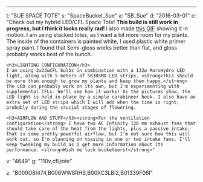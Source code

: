 ---
t: "SUE SPACE TOTE"
s: "SpaceBucket_Sue"
a: "SB_Sue"
d: "2016-03-01"
c: "Check out my hybrid LED/CFL Space Tote! <strong>This build is still work in progress, but I think it looks really rad! </strong> I also made <a href='http://i.imgur.com/VWNleSu.gifv'>this GIF</a> showing it in motion.
    I am using stacked totes, as I want a bit more room for my plants. The inside of the containers is painted white, I used plastic white primer spray paint. I found that Semi-gloss works better than flat, and gloss probably works best of the bunch. 

    <h3>LIGHTING CONFIGURATION</h3>
    I am using 2x23wCFL bulbs in combination with a 132w MarsHydro LED light, along with 5 meters of 5630SMD LED strips. <strong>This should be more than enough to grow my plants and keep them happy.</strong> The LED can probably work on its own, but I'm experimenting with supplemental CFLs. We'll see how it works! As the pictures show, the LED light is held in place by a simple carabineer hook. I also have an extra set of LED strips which I will add when the time is right, probably during the crucial stages of flowering.

    <h3>AIRFLOW AND STUFF</h3><strong>For the ventilation configuration</strong> I have two AC Infinity 120 mm exhaust fans that should take care of the heat from the lights, plus a passive intake. That is some pretty powerful airflow, but I'm not sure how this will work out, so I'm planning on tossing in one or two intake fans. I'll keep tweaking my build as I get more information about its performance. <strong>Wish me luck bucketeers!</strong>"
v: "4649"
g: "110v,cfl,tote"

z: "B000O8I474,B006WW8RHS,B00XC3LBI2,B01339F06I"
